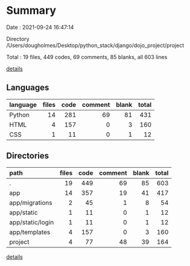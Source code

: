 # Summary

Date : 2021-09-24 16:47:14

Directory /Users/dougholmes/Desktop/python_stack/django/dojo_project/project

Total : 19 files,  449 codes, 69 comments, 85 blanks, all 603 lines

[details](details.md)

## Languages
| language | files | code | comment | blank | total |
| :--- | ---: | ---: | ---: | ---: | ---: |
| Python | 14 | 281 | 69 | 81 | 431 |
| HTML | 4 | 157 | 0 | 3 | 160 |
| CSS | 1 | 11 | 0 | 1 | 12 |

## Directories
| path | files | code | comment | blank | total |
| :--- | ---: | ---: | ---: | ---: | ---: |
| . | 19 | 449 | 69 | 85 | 603 |
| app | 14 | 357 | 19 | 41 | 417 |
| app/migrations | 2 | 45 | 1 | 8 | 54 |
| app/static | 1 | 11 | 0 | 1 | 12 |
| app/static/login | 1 | 11 | 0 | 1 | 12 |
| app/templates | 4 | 157 | 0 | 3 | 160 |
| project | 4 | 77 | 48 | 39 | 164 |

[details](details.md)
